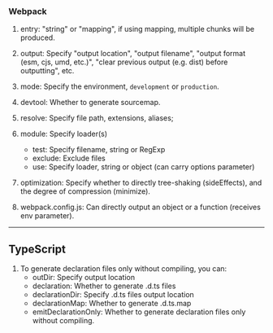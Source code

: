 ### Webpack

1. entry: "string" or "mapping", if using mapping, multiple chunks will be produced.

2. output: Specify "output location", "output filename", "output format (esm, cjs, umd, etc.)", "clear previous output (e.g. dist) before outputting", etc.

3. mode: Specify the environment, `development` or `production`.

4. devtool: Whether to generate sourcemap.

5. resolve: Specify file path, extensions, aliases;

6. module: Specify loader(s)

   - test: Specify filename, string or RegExp
   - exclude: Exclude files
   - use: Specify loader, string or object (can carry options parameter)

7. optimization: Specify whether to directly tree-shaking (sideEffects), and the degree of compression (minimize).

8. webpack.config.js: Can directly output an object or a function (receives env parameter).

---

## TypeScript

1. To generate declaration files only without compiling, you can:
   - outDir: Specify output location
   - declaration: Whether to generate .d.ts files
   - declarationDir: Specify .d.ts files output location
   - declarationMap: Whether to generate .d.ts.map
   - emitDeclarationOnly: Whether to generate declaration files only without compiling.

